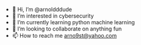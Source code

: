- 👋 Hi, I’m @arnoldddude
- 👀 I’m interested in cybersecurity 
- 🌱 I’m currently learning python machine learning
- 💞️ I’m looking to collaborate on anything fun
- 📫 How to reach me arno9st@yahoo.com

<!---
arnoldddude/arnoldddude is a ✨ special ✨ repository because its `README.md` (this file) appears on your GitHub profile.
You can click the Preview link to take a look at your changes.
--->
